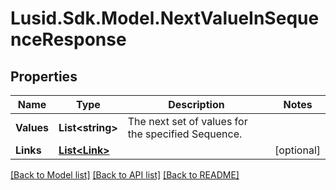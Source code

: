 # Lusid.Sdk.Model.NextValueInSequenceResponse

## Properties

Name | Type | Description | Notes
------------ | ------------- | ------------- | -------------
**Values** | **List&lt;string&gt;** | The next set of values for the specified Sequence. | 
**Links** | [**List&lt;Link&gt;**](Link.md) |  | [optional] 

[[Back to Model list]](../README.md#documentation-for-models) [[Back to API list]](../README.md#documentation-for-api-endpoints) [[Back to README]](../README.md)

